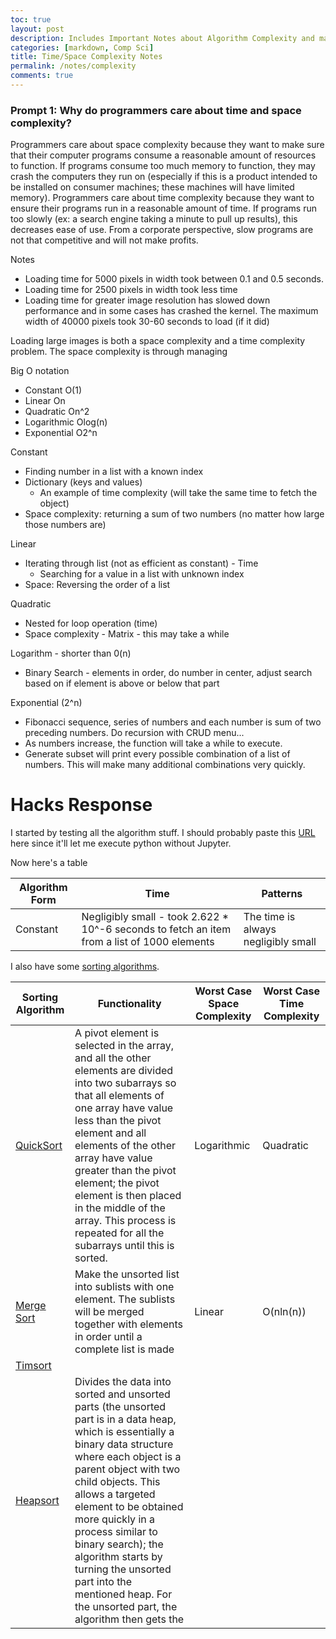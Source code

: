 ```yaml
---
toc: true
layout: post
description: Includes Important Notes about Algorithm Complexity and managing high volumes of complexity
categories: [markdown, Comp Sci]
title: Time/Space Complexity Notes
permalink: /notes/complexity
comments: true
---
```



### Prompt 1: Why do programmers care about time and space complexity?

Programmers care about space complexity because they want to make sure that their computer programs consume a reasonable amount of resources to function. If programs consume too much memory to function, they may crash the computers they run on (especially if this is a product intended to be installed on consumer machines; these machines will have limited memory). Programmers care about time complexity because they want to ensure their programs run in a reasonable amount of time. If programs run too slowly (ex: a search engine taking a minute to pull up results), this decreases ease of use. From a corporate perspective, slow programs are not that competitive and will not make profits.


Notes
- Loading time for 5000 pixels in width took between 0.1 and 0.5 seconds.
- Loading time for 2500 pixels in width took less time
- Loading time for greater image resolution has slowed down performance and in some cases has crashed the kernel. The maximum width of 40000 pixels took 30-60 seconds to load (if it did)

Loading large images is both a space complexity and a time complexity problem. The space complexity is through managing

Big O notation

- Constant O(1)
- Linear On
- Quadratic On^2
- Logarithmic Olog(n)
- Exponential O2^n


Constant
- Finding number in a list with a known index
- Dictionary (keys and values)
  - An example of time complexity (will take the same time to fetch the object)
- Space complexity: returning a sum of two numbers (no matter how large those numbers are)

Linear
- Iterating through list (not as efficient as constant) - Time
  - Searching for a value in a list with unknown index
- Space: Reversing the order of a list

Quadratic
- Nested for loop operation (time)
- Space complexity - Matrix - this may take a while

Logarithm - shorter than 0(n)
- Binary Search - elements in order, do number in center, adjust search based on if element is above or below that part

Exponential (2^n)
- Fibonacci sequence, series of numbers and each number is sum of two preceding numbers. Do recursion with CRUD menu...
- As numbers increase, the function will take a while to execute.
- Generate subset will print every possible combination of a list of numbers. This will make many additional combinations very quickly. 

# Hacks Response

I started by testing all the algorithm stuff. I should probably paste this [URL](https://www.w3schools.com/python/trypython.asp?filename=demo_list) here since it'll let me execute python without Jupyter.

Now here's a table

| Algorithm Form | Time | Patterns |
|-|-|-|
| Constant | Negligibly small - took 2.622 * 10^-6 seconds to fetch an item from a list of 1000 elements | The time is always negligibly small |

I also have some [sorting algorithms](https://www.bigocheatsheet.com/).

| Sorting Algorithm | Functionality | Worst Case Space Complexity| Worst Case Time Complexity |
|-|-|-|-|
| [QuickSort](https://en.wikipedia.org/wiki/Quicksort) | A pivot element is selected in the array, and all the other elements are divided into two subarrays so that all elements of one array have value less than the pivot element and all elements of the other array have value greater than the pivot element; the pivot element is then placed in the middle of the array. This process is repeated for all the subarrays until this is sorted. | Logarithmic | Quadratic |
| [Merge Sort](https://en.wikipedia.org/wiki/Merge_sort) | Make the unsorted list into sublists with one element. The sublists will be merged together with elements in order until a complete list is made | Linear | O(nln(n)) |
| [Timsort](https://en.wikipedia.org/wiki/Timsort) | 
| [Heapsort](https://en.wikipedia.org/wiki/Heapsort) | Divides the data into sorted and unsorted parts (the unsorted part is in a data heap, which is essentially a binary data structure where each object is a parent object with two child objects. This allows a targeted element to be obtained more quickly in a process similar to binary search); the algorithm starts by turning the unsorted part into the mentioned heap. For the unsorted part, the algorithm then gets the 


